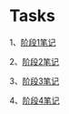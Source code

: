 # Tasks
1、[阶段1笔记](https://githubfast.com/antidote-for-world/Tasks/tree/e63d7723ba7882920da433789bff9668fdca1e1f/%E9%98%B6%E6%AE%B51%E7%AC%94%E8%AE%B0)

2、[阶段2笔记](https://githubfast.com/antidote-for-world/Tasks/tree/47ce26da5bf2ebf98fd56c3212dc8620671a0acd/%E9%98%B6%E6%AE%B52%E7%AC%94%E8%AE%B0)

3、[阶段3笔记](https://githubfast.com/antidote-for-world/Tasks/tree/21277ed477b21b7e0d45f7b4be0c2975f0c2b230/%E9%98%B6%E6%AE%B53%E7%AC%94%E8%AE%B0)

4、[阶段4笔记](https://githubfast.com/antidote-for-world/Tasks/blob/e317101b89e5a85ba582fbbad4b6d704c2af5f77/Git%E8%BF%9B%E9%98%B6%EF%BC%88%E5%9B%9E%E6%BB%9A%E3%80%81%E5%86%B2%E7%AA%81%EF%BC%89)
